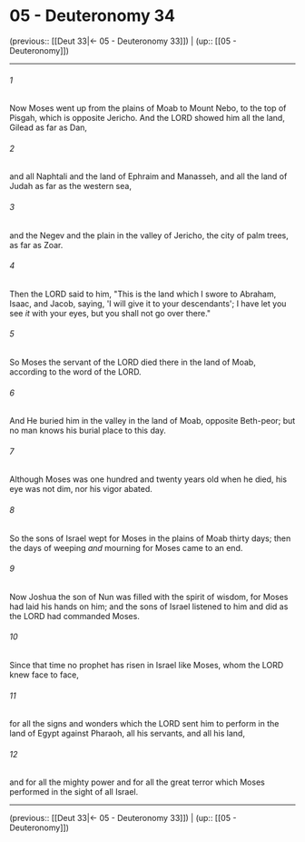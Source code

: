 # 05 - Deuteronomy 34

(previous:: [[Deut 33|← 05 - Deuteronomy 33]]) | (up:: [[05 - Deuteronomy]])

***


###### 1 
Now Moses went up from the plains of Moab to Mount Nebo, to the top of Pisgah, which is opposite Jericho. And the LORD showed him all the land, Gilead as far as Dan, 

###### 2 
and all Naphtali and the land of Ephraim and Manasseh, and all the land of Judah as far as the western sea, 

###### 3 
and the Negev and the plain in the valley of Jericho, the city of palm trees, as far as Zoar. 

###### 4 
Then the LORD said to him, "This is the land which I swore to Abraham, Isaac, and Jacob, saying, 'I will give it to your descendants'; I have let you see _it_ with your eyes, but you shall not go over there." 

###### 5 
So Moses the servant of the LORD died there in the land of Moab, according to the word of the LORD. 

###### 6 
And He buried him in the valley in the land of Moab, opposite Beth-peor; but no man knows his burial place to this day. 

###### 7 
Although Moses was one hundred and twenty years old when he died, his eye was not dim, nor his vigor abated. 

###### 8 
So the sons of Israel wept for Moses in the plains of Moab thirty days; then the days of weeping _and_ mourning for Moses came to an end. 

###### 9 
Now Joshua the son of Nun was filled with the spirit of wisdom, for Moses had laid his hands on him; and the sons of Israel listened to him and did as the LORD had commanded Moses. 

###### 10 
Since that time no prophet has risen in Israel like Moses, whom the LORD knew face to face, 

###### 11 
for all the signs and wonders which the LORD sent him to perform in the land of Egypt against Pharaoh, all his servants, and all his land, 

###### 12 
and for all the mighty power and for all the great terror which Moses performed in the sight of all Israel.

***

(previous:: [[Deut 33|← 05 - Deuteronomy 33]]) | (up:: [[05 - Deuteronomy]])
